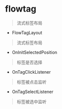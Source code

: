 # flowtag
> 流式标签布局

- FlowTagLayout
> 流式标签布局

- OnInitSelectedPosition
> 标签是否选择

- OnTagClickListener
> 标签被点击监听

- OnTagSelectListener
> 标签被选中监听
